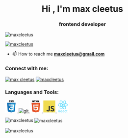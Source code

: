 <h1 align="center">Hi , I'm max cleetus</h1>
<h3 align="center">frontend developer</h3>

<p align="left"> <img src="https://komarev.com/ghpvc/?username=maxcleetus&label=Profile%20views&color=0e75b6&style=flat" alt="maxcleetus" /> </p>

<p align="left"> <a href="https://github.com/ryo-ma/github-profile-trophy"><img src="https://github-profile-trophy.vercel.app/?username=maxcleetus" alt="maxcleetus" /></a> </p>

- 📫 How to reach me **maxcleetus@gmail.com**

<h3 align="left">Connect with me:</h3>
<p align="left">
<a href="https://linkedin.com/in/max cleetus" target="blank"><img align="center" src="https://raw.githubusercontent.com/rahuldkjain/github-profile-readme-generator/master/src/images/icons/Social/linked-in-alt.svg" alt="max cleetus" height="30" width="40" /></a>
<a href="https://instagram.com/maxcleetus" target="blank"><img align="center" src="https://raw.githubusercontent.com/rahuldkjain/github-profile-readme-generator/master/src/images/icons/Social/instagram.svg" alt="maxcleetus" height="30" width="40" /></a>
</p>

<h3 align="left">Languages and Tools:</h3>
<p align="left"> <a href="https://www.w3schools.com/css/" target="_blank" rel="noreferrer"> <img src="https://raw.githubusercontent.com/devicons/devicon/master/icons/css3/css3-original-wordmark.svg" alt="css3" width="40" height="40"/> </a> <a href="https://git-scm.com/" target="_blank" rel="noreferrer"> <img src="https://www.vectorlogo.zone/logos/git-scm/git-scm-icon.svg" alt="git" width="40" height="40"/> </a> <a href="https://www.w3.org/html/" target="_blank" rel="noreferrer"> <img src="https://raw.githubusercontent.com/devicons/devicon/master/icons/html5/html5-original-wordmark.svg" alt="html5" width="40" height="40"/> </a> <a href="https://developer.mozilla.org/en-US/docs/Web/JavaScript" target="_blank" rel="noreferrer"> <img src="https://raw.githubusercontent.com/devicons/devicon/master/icons/javascript/javascript-original.svg" alt="javascript" width="40" height="40"/> </a> <a href="https://reactjs.org/" target="_blank" rel="noreferrer"> <img src="https://raw.githubusercontent.com/devicons/devicon/master/icons/react/react-original-wordmark.svg" alt="react" width="40" height="40"/> </a> </p>

<p><img align="left" src="https://github-readme-stats.vercel.app/api/top-langs?username=maxcleetus&show_icons=true&locale=en&layout=compact" alt="maxcleetus" /></p>

<p>&nbsp;<img align="center" src="https://github-readme-stats.vercel.app/api?username=maxcleetus&show_icons=true&locale=en" alt="maxcleetus" /></p>

<p><img align="center" src="https://github-readme-streak-stats.herokuapp.com/?user=maxcleetus&" alt="maxcleetus" /></p>

